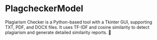 # PlagcheckerModel
Plagiarism Checker is a Python-based tool with a Tkinter GUI, supporting TXT, PDF, and DOCX files. It uses TF-IDF and cosine similarity to detect plagiarism and generate detailed similarity reports. 🚀
